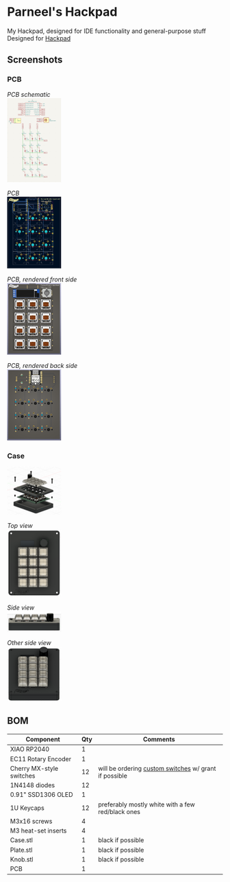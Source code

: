 # Parneel's Hackpad
My Hackpad, designed for IDE functionality and general-purpose stuff
Designed for [Hackpad](https://hackpad.hackclub.com)

## Screenshots
### PCB

*PCB schematic* \
<img src="assets/Schematic.png" alt="PCB Schematic" width="25%">

*PCB* \
<img src="assets/PCB.png" alt="PCB Routing" width="25%">

*PCB, rendered front side* \
<img src="assets/PCBFront.png" alt="PCB Front" width="25%">

*PCB, rendered back side* \
<img src="assets/PCBBack.png" alt="PCB Back" width="25%">

### Case
<img src="assets/SideView.png" alt="Case Side View" width="25%">

*Top view* \
<img src="assets/CaseTop.png" alt="Case Top View" width="25%">

*Side view* \
<img src="assets/CaseRight.png" alt="Case Side View" width="25%">

*Other side view* \
<img src="assets/CaseSide.png" alt="Case Side View 2" width="25%">

## BOM
| Component                | Qty | Comments                                                                                                                 |
|--------------------------|-----|--------------------------------------------------------------------------------------------------------------------------|
| XIAO RP2040              | 1   |                                                                                                                          |
| EC11 Rotary Encoder      | 1   |                                                                                                                          |
| Cherry MX-style switches | 12  | will be ordering [custom switches](https://divinikey.com/products/gateron-smoothie-linear-switches) w/ grant if possible |
| 1N4148 diodes            | 12  |                                                                                                                          |
| 0.91" SSD1306 OLED       | 1   |                                                                                                                          |
| 1U Keycaps                  | 12  | preferably mostly white with a few red/black ones                                                                        |
| M3x16 screws             | 4   |                                                                                                                          |
| M3 heat-set inserts      | 4   |                                                                                                                          |
| Case.stl                 | 1   | black if possible                                                                                                        |
| Plate.stl                | 1   | black if possible                                                                                                        |
| Knob.stl                 | 1   | black if possible                                                                                                        |
| PCB                      | 1   |          